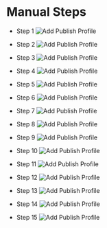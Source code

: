 # Manual Steps

- Step 1 
![Add Publish Profile](./images/1_AksManual1.jpg)

- Step 2 
![Add Publish Profile](./images/1_AksManual2.jpg)

- Step 3 
![Add Publish Profile](./images/2_AksManual_NodePools1.jpg)

- Step 4 
![Add Publish Profile](./images/3_AksManual_Access1.jpg)

- Step 5 
![Add Publish Profile](./images/4_AksManual_Networking1.jpg)

- Step 6 
![Add Publish Profile](./images/4_AksManual_Networking2.jpg)

- Step 7 
![Add Publish Profile](./images/5_AksManual_Integrations1.jpg)

- Step 8 
![Add Publish Profile](./images/6_AksManual_Advanced1.jpg)

- Step 9 
![Add Publish Profile](./images/7_AksManual_ReviewCreate1.jpg)

- Step 10 
![Add Publish Profile](./images/7_AksManual_ReviewCreate2.jpg)

- Step 11
![Add Publish Profile](./images/8_Aks_AfterManualCreation1.jpg)

- Step 12 
![Add Publish Profile](./images/8_Aks_AfterManualCreation2.jpg)

- Step 13 
![Add Publish Profile](./images/8_Aks_AfterManualCreation3.jpg)

- Step 14 
![Add Publish Profile](./images/8_Aks_AfterManualCreation4.jpg)

- Step 15
![Add Publish Profile](./images/8_Aks_AfterManualCreation5.jpg)
